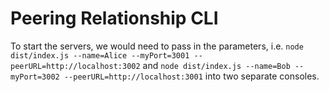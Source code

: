 # Peering Relationship CLI


   To start the servers, we would need to pass in the parameters, i.e. ```node dist/index.js --name=Alice --myPort=3001 --peerURL=http://localhost:3002``` and ```node dist/index.js --name=Bob --myPort=3002 --peerURL=http://localhost:3001``` into two separate consoles.
